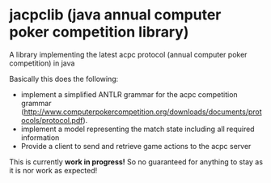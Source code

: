# jacpclib (java annual computer poker competition library)
A library implementing the latest acpc protocol (annual computer poker competition) in java

Basically this does the following: 
* implement a simplified ANTLR grammar for the acpc competition grammar (http://www.computerpokercompetition.org/downloads/documents/protocols/protocol.pdf).
* implement a model representing the match state including all required information
* Provide a client to send and retrieve game actions to the acpc server

This is currently **work in progress!** So no guaranteed for anything to stay as it is nor work as expected! 
